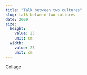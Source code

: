 ```yaml
---
title: "Talk between two cultures"
slug: talk-between-two-cultures
date: 2009
size:
  height:
    value: 25
    unit: cm
  width:
    value: 25
    unit: cm
---
```


Collage
